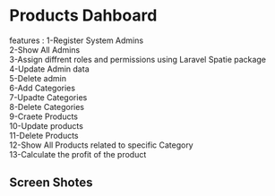 # Products Dahboard

features :
1-Register System Admins<br />
2-Show All Admins<br />
3-Assign diffrent roles and permissions using Laravel Spatie package<br />
4-Update Admin data<br />
5-Delete admin<br />
6-Add Categories<br />
7-Upadte Categories<br />
8-Delete Categories<br />
9-Craete Products<br />
10-Update products<br />
11-Delete Products<br />
12-Show All Products related to specific Category <br />
13-Calculate the profit of the product<br />

## Screen Shotes
